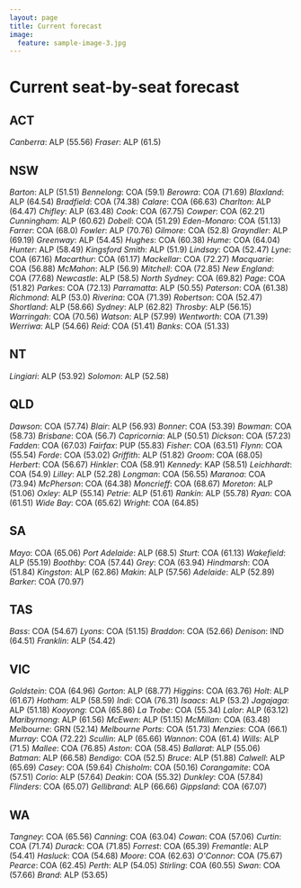 ```yaml
---
layout: page
title: Current forecast
image:
  feature: sample-image-3.jpg
---
```


# Current seat-by-seat forecast

## ACT
 
*Canberra*: ALP (55.56) 
*Fraser*: ALP (61.5) 
## NSW
 
*Barton*: ALP (51.51) 
*Bennelong*: COA (59.1) 
*Berowra*: COA (71.69) 
*Blaxland*: ALP (64.54) 
*Bradfield*: COA (74.38) 
*Calare*: COA (66.63) 
*Charlton*: ALP (64.47) 
*Chifley*: ALP (63.48) 
*Cook*: COA (67.75) 
*Cowper*: COA (62.21) 
*Cunningham*: ALP (60.62) 
*Dobell*: COA (51.29) 
*Eden-Monaro*: COA (51.13) 
*Farrer*: COA (68.0) 
*Fowler*: ALP (70.76) 
*Gilmore*: COA (52.8) 
*Grayndler*: ALP (69.19) 
*Greenway*: ALP (54.45) 
*Hughes*: COA (60.38) 
*Hume*: COA (64.04) 
*Hunter*: ALP (58.49) 
*Kingsford Smith*: ALP (51.9) 
*Lindsay*: COA (52.47) 
*Lyne*: COA (67.16) 
*Macarthur*: COA (61.17) 
*Mackellar*: COA (72.27) 
*Macquarie*: COA (56.88) 
*McMahon*: ALP (56.9) 
*Mitchell*: COA (72.85) 
*New England*: COA (77.68) 
*Newcastle*: ALP (58.5) 
*North Sydney*: COA (69.82) 
*Page*: COA (51.82) 
*Parkes*: COA (72.13) 
*Parramatta*: ALP (50.55) 
*Paterson*: COA (61.38) 
*Richmond*: ALP (53.0) 
*Riverina*: COA (71.39) 
*Robertson*: COA (52.47) 
*Shortland*: ALP (58.66) 
*Sydney*: ALP (62.82) 
*Throsby*: ALP (56.15) 
*Warringah*: COA (70.56) 
*Watson*: ALP (57.99) 
*Wentworth*: COA (71.39) 
*Werriwa*: ALP (54.66) 
*Reid*: COA (51.41) 
*Banks*: COA (51.33) 
## NT
 
*Lingiari*: ALP (53.92) 
*Solomon*: ALP (52.58) 
## QLD
 
*Dawson*: COA (57.74) 
*Blair*: ALP (56.93) 
*Bonner*: COA (53.39) 
*Bowman*: COA (58.73) 
*Brisbane*: COA (56.7) 
*Capricornia*: ALP (50.51) 
*Dickson*: COA (57.23) 
*Fadden*: COA (67.03) 
*Fairfax*: PUP (55.83) 
*Fisher*: COA (63.51) 
*Flynn*: COA (55.54) 
*Forde*: COA (53.02) 
*Griffith*: ALP (51.82) 
*Groom*: COA (68.05) 
*Herbert*: COA (56.67) 
*Hinkler*: COA (58.91) 
*Kennedy*: KAP (58.51) 
*Leichhardt*: COA (54.9) 
*Lilley*: ALP (52.28) 
*Longman*: COA (56.55) 
*Maranoa*: COA (73.94) 
*McPherson*: COA (64.38) 
*Moncrieff*: COA (68.67) 
*Moreton*: ALP (51.06) 
*Oxley*: ALP (55.14) 
*Petrie*: ALP (51.61) 
*Rankin*: ALP (55.78) 
*Ryan*: COA (61.51) 
*Wide Bay*: COA (65.62) 
*Wright*: COA (64.85) 
## SA
 
*Mayo*: COA (65.06) 
*Port Adelaide*: ALP (68.5) 
*Sturt*: COA (61.13) 
*Wakefield*: ALP (55.19) 
*Boothby*: COA (57.44) 
*Grey*: COA (63.94) 
*Hindmarsh*: COA (51.84) 
*Kingston*: ALP (62.86) 
*Makin*: ALP (57.56) 
*Adelaide*: ALP (52.89) 
*Barker*: COA (70.97) 
## TAS
 
*Bass*: COA (54.67) 
*Lyons*: COA (51.15) 
*Braddon*: COA (52.66) 
*Denison*: IND (64.51) 
*Franklin*: ALP (54.42) 
## VIC
 
*Goldstein*: COA (64.96) 
*Gorton*: ALP (68.77) 
*Higgins*: COA (63.76) 
*Holt*: ALP (61.67) 
*Hotham*: ALP (58.59) 
*Indi*: COA (76.31) 
*Isaacs*: ALP (53.2) 
*Jagajaga*: ALP (51.18) 
*Kooyong*: COA (65.86) 
*La Trobe*: COA (55.34) 
*Lalor*: ALP (63.12) 
*Maribyrnong*: ALP (61.56) 
*McEwen*: ALP (51.15) 
*McMillan*: COA (63.48) 
*Melbourne*: GRN (52.14) 
*Melbourne Ports*: COA (51.73) 
*Menzies*: COA (66.1) 
*Murray*: COA (72.22) 
*Scullin*: ALP (65.66) 
*Wannon*: COA (61.4) 
*Wills*: ALP (71.5) 
*Mallee*: COA (76.85) 
*Aston*: COA (58.45) 
*Ballarat*: ALP (55.06) 
*Batman*: ALP (66.58) 
*Bendigo*: COA (52.5) 
*Bruce*: ALP (51.88) 
*Calwell*: ALP (65.69) 
*Casey*: COA (59.64) 
*Chisholm*: COA (50.16) 
*Corangamite*: COA (57.51) 
*Corio*: ALP (57.64) 
*Deakin*: COA (55.32) 
*Dunkley*: COA (57.84) 
*Flinders*: COA (65.07) 
*Gellibrand*: ALP (66.66) 
*Gippsland*: COA (67.07) 
## WA
 
*Tangney*: COA (65.56) 
*Canning*: COA (63.04) 
*Cowan*: COA (57.06) 
*Curtin*: COA (71.74) 
*Durack*: COA (71.85) 
*Forrest*: COA (65.39) 
*Fremantle*: ALP (54.41) 
*Hasluck*: COA (54.68) 
*Moore*: COA (62.63) 
*O'Connor*: COA (75.67) 
*Pearce*: COA (62.45) 
*Perth*: ALP (54.05) 
*Stirling*: COA (60.55) 
*Swan*: COA (57.66) 
*Brand*: ALP (53.65) 
